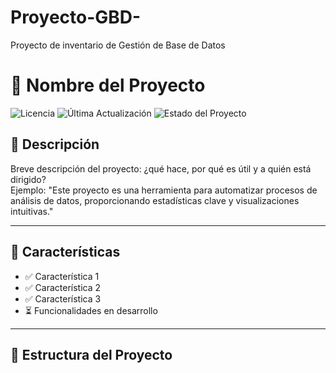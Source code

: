 # Proyecto-GBD-
Proyecto de inventario de Gestión de Base de Datos
# 🌟 Nombre del Proyecto

![Licencia](https://img.shields.io/github/license/usuario/nombre-del-repo?style=flat-square)
![Última Actualización](https://img.shields.io/github/last-commit/usuario/nombre-del-repo?style=flat-square)
![Estado del Proyecto](https://img.shields.io/badge/status-en%20progreso-yellow?style=flat-square)

## 📖 Descripción

Breve descripción del proyecto: ¿qué hace, por qué es útil y a quién está dirigido?  
Ejemplo: "Este proyecto es una herramienta para automatizar procesos de análisis de datos, proporcionando estadísticas clave y visualizaciones intuitivas."

---

## 🚀 Características

- ✅ Característica 1
- ✅ Característica 2
- ✅ Característica 3
- ⏳ Funcionalidades en desarrollo

---

## 📂 Estructura del Proyecto

